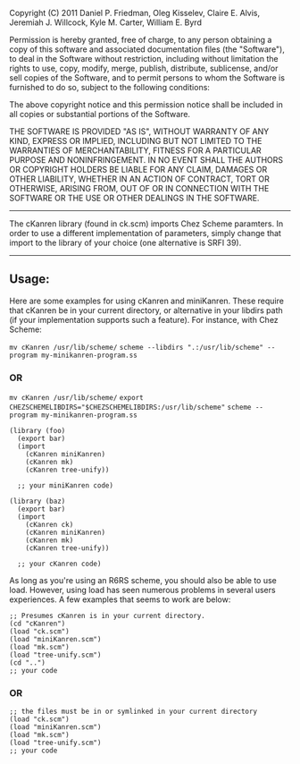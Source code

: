 Copyright (C) 2011 Daniel P. Friedman, Oleg Kisselev,
Claire E. Alvis, Jeremiah J. Willcock, Kyle M. Carter, William E. Byrd

Permission is hereby granted, free of charge, to any person obtaining a copy
of this software and associated documentation files (the "Software"), to deal
in the Software without restriction, including without limitation the rights
to use, copy, modify, merge, publish, distribute, sublicense, and/or sell
copies of the Software, and to permit persons to whom the Software is
furnished to do so, subject to the following conditions:

The above copyright notice and this permission notice shall be included in
all copies or substantial portions of the Software.

THE SOFTWARE IS PROVIDED "AS IS", WITHOUT WARRANTY OF ANY KIND, EXPRESS OR
IMPLIED, INCLUDING BUT NOT LIMITED TO THE WARRANTIES OF MERCHANTABILITY,
FITNESS FOR A PARTICULAR PURPOSE AND NONINFRINGEMENT. IN NO EVENT SHALL THE
AUTHORS OR COPYRIGHT HOLDERS BE LIABLE FOR ANY CLAIM, DAMAGES OR OTHER
LIABILITY, WHETHER IN AN ACTION OF CONTRACT, TORT OR OTHERWISE, ARISING FROM,
OUT OF OR IN CONNECTION WITH THE SOFTWARE OR THE USE OR OTHER DEALINGS IN
THE SOFTWARE.


----------------------------------------------------------------------------

The cKanren library (found in ck.scm) imports Chez Scheme paramters. 
In order to use a different implementation of parameters, simply change 
that import to the library of your choice (one alternative is SRFI 39).

----------------------------------------------------------------------------

Usage:
-----

Here are some examples for using cKanren and miniKanren. These require
that cKanren be in your current directory, or alternative in your
libdirs path (if your implementation supports such a feature). For
instance, with Chez Scheme:

`mv cKanren /usr/lib/scheme/`
`scheme --libdirs ".:/usr/lib/scheme" --program my-minikanren-program.ss`

### OR

`mv cKanren /usr/lib/scheme/`
`export CHEZSCHEMELIBDIRS="$CHEZSCHEMELIBDIRS:/usr/lib/scheme"`
`scheme --program my-minikanren-program.ss`

    (library (foo)
      (export bar)
      (import 
        (cKanren miniKanren)
        (cKanren mk)
        (cKanren tree-unify))
      
      ;; your miniKanren code)

    (library (baz)
      (export bar)
      (import 
        (cKanren ck)
        (cKanren miniKanren)
        (cKanren mk)
        (cKanren tree-unify))
      
      ;; your cKanren code)

As long as you're using an R6RS scheme, you should also be able to use
load. However, using load has seen numerous problems in several users
experiences. A few examples that seems to work are below:

    ;; Presumes cKanren is in your current directory.
    (cd "cKanren")
    (load "ck.scm")
    (load "miniKanren.scm")
    (load "mk.scm")
    (load "tree-unify.scm")
    (cd "..")
    ;; your code

### OR 

    ;; the files must be in or symlinked in your current directory
    (load "ck.scm")
    (load "miniKanren.scm")
    (load "mk.scm")
    (load "tree-unify.scm")
    ;; your code

